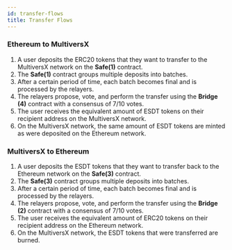 ```yaml
---
id: transfer-flows
title: Transfer Flows
---
```


### Ethereum to MultiversX
1. A user deposits the ERC20 tokens that they want to transfer to the MultiversX network on the **Safe(1)** contract.
2. The **Safe(1)** contract groups multiple deposits into batches.
3. After a certain period of time, each batch becomes final and is processed by the relayers.
4. The relayers propose, vote, and perform the transfer using the **Bridge (4)** contract with a consensus of 7/10 votes.
5. The user receives the equivalent amount of ESDT tokens on their recipient address on the MultiversX network.
6. On the MultiversX network, the same amount of ESDT tokens are minted as were deposited on the Ethereum network.

### MultiversX to Ethereum
1. A user deposits the ESDT tokens that they want to transfer back to the Ethereum network on the **Safe(3)** contract.
2. The **Safe(3)** contract groups multiple deposits into batches.
3. After a certain period of time, each batch becomes final and is processed by the relayers.
4. The relayers propose, vote, and perform the transfer using the **Bridge (2)** contract with a consensus of 7/10 votes.
5. The user receives the equivalent amount of ERC20 tokens on their recipient address on the Ethereum network.
6. On the MultiversX network, the ESDT tokens that were transferred are burned.
